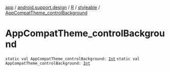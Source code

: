 [app](../../../index.md) / [android.support.design](../../index.md) / [R](../index.md) / [styleable](index.md) / [AppCompatTheme_controlBackground](.)

# AppCompatTheme_controlBackground

`static val AppCompatTheme_controlBackground: `[`Int`](https://kotlinlang.org/api/latest/jvm/stdlib/kotlin/-int/index.html)
`static val AppCompatTheme_controlBackground: `[`Int`](https://kotlinlang.org/api/latest/jvm/stdlib/kotlin/-int/index.html)